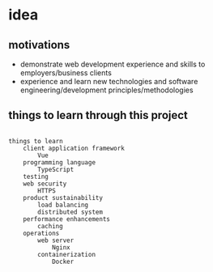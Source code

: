 # idea

## motivations

* demonstrate web development experience and skills to employers/business clients
* experience and learn new technologies and software engineering/development principles/methodologies

## things to learn through this project

```text

things to learn
    client application framework
        Vue
    programming language
        TypeScript
    testing
    web security
        HTTPS
    product sustainability
        load balancing
        distributed system
    performance enhancements
        caching
    operations
        web server
            Nginx
        containerization
            Docker
            
```

